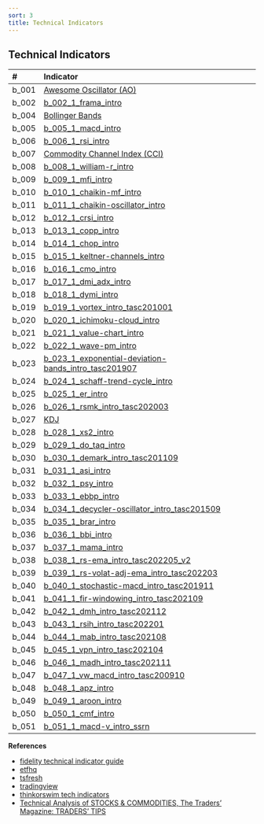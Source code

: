 ```yaml
---
sort: 3
title: Technical Indicators
---
```


## Technical Indicators

| #     | Indicator                                                                                                                                                                  |
|:------|:---------------------------------------------------------------------------------------------------------------------------------------------------------------------|
| b_001 | [Awesome Oscillator (AO)](b_001_1_ao_intro/b_001_1_ao_intro.md)                                                                                                             |
| b_002 | [b_002_1_frama_intro](b_002_1_frama_intro/b_002_1_frama_intro.md)                                                                                                    |\n| b_003 | [b_003_1_vama_intro](b_003_1_vama_intro/b_003_1_vama_intro.md)                                                                                                       |
| b_004 | [Bollinger Bands](b_004_1_bbands_intro/b_004_1_bbands_intro.md)                                                                                                 |
| b_005 | [b_005_1_macd_intro](b_005_1_macd_intro/b_005_1_macd_intro.md)                                                                                                       |
| b_006 | [b_006_1_rsi_intro](b_006_1_rsi_intro/b_006_1_rsi_intro.md)                                                                                                          |
| b_007 | [Commodity Channel Index (CCI)](b_007_1_cci_intro/b_007_1_cci_intro.md)                                                                                                          |
| b_008 | [b_008_1_william-r_intro](b_008_1_william-r_intro/b_008_1_william-r_intro.md)                                                                                        |
| b_009 | [b_009_1_mfi_intro](b_009_1_mfi_intro/b_009_1_mfi_intro.md)                                                                                                          |
| b_010 | [b_010_1_chaikin-mf_intro](b_010_1_chaikin-mf_intro/b_010_1_chaikin-mf_intro.md)                                                                                     |
| b_011 | [b_011_1_chaikin-oscillator_intro](b_011_1_chaikin-oscillator_intro/b_011_1_chaikin-oscillator_intro.md)                                                             |
| b_012 | [b_012_1_crsi_intro](b_012_1_crsi_intro/b_012_1_crsi_intro.md)                                                                                                       |
| b_013 | [b_013_1_copp_intro](b_013_1_copp_intro/b_013_1_copp_intro.md)                                                                                                       |
| b_014 | [b_014_1_chop_intro](b_014_1_chop_intro/b_014_1_chop_intro.md)                                                                                                       |
| b_015 | [b_015_1_keltner-channels_intro](b_015_1_keltner-channels_intro/b_015_1_keltner-channels_intro.md)                                                                   |
| b_016 | [b_016_1_cmo_intro](b_016_1_cmo_intro/b_016_1_cmo_intro.md)                                                                                                          |
| b_017 | [b_017_1_dmi_adx_intro](b_017_1_dmi_adx_intro/b_017_1_dmi_adx_intro.md)                                                                                              |
| b_018 | [b_018_1_dymi_intro](b_018_1_dymi_intro/b_018_1_dymi_intro.md)                                                                                                       |
| b_019 | [b_019_1_vortex_intro_tasc201001](b_019_1_vortex_intro_tasc201001/b_019_1_vortex_intro_tasc201001.md)                                                                |
| b_020 | [b_020_1_ichimoku-cloud_intro](b_020_1_ichimoku-cloud_intro/b_020_1_ichimoku-cloud_intro.md)                                                                         |
| b_021 | [b_021_1_value-chart_intro](b_021_1_value-chart_intro/b_021_1_value-chart_intro.md)                                                                                  |
| b_022 | [b_022_1_wave-pm_intro](b_022_1_wave-pm_intro/b_022_1_wave-pm_intro.md)                                                                                              |
| b_023 | [b_023_1_exponential-deviation-bands_intro_tasc201907](b_023_1_exponential-deviation-bands_intro_tasc201907/b_023_1_exponential-deviation-bands_intro_tasc201907.md) |
| b_024 | [b_024_1_schaff-trend-cycle_intro](b_024_1_schaff-trend-cycle_intro/b_024_1_schaff-trend-cycle_intro.md)                                                             |
| b_025 | [b_025_1_er_intro](b_025_1_er_intro/b_025_1_er_intro.md)                                                                                                             |
| b_026 | [b_026_1_rsmk_intro_tasc202003](b_026_1_rsmk_intro_tasc202003/b_026_1_rsmk_intro_tasc202003.md)                                                                      |
| b_027 | [KDJ](b_027_1_kdj_intro2/b_027_1_kdj_intro2.md)                                                                                                       |
| b_028 | [b_028_1_xs2_intro](b_028_1_xs2_intro/b_028_1_xs2_intro.md)                                                                                                          |
| b_029 | [b_029_1_do_taq_intro](b_029_1_do_taq_intro/b_029_1_do_taq_intro.md)                                                                                                 |
| b_030 | [b_030_1_demark_intro_tasc201109](b_030_1_demark_intro_tasc201109/b_030_1_demark_intro_tasc201109.md)                                                                |
| b_031 | [b_031_1_asi_intro](b_031_1_asi_intro/b_031_1_asi_intro.md)                                                                                                          |
| b_032 | [b_032_1_psy_intro](b_032_1_psy_intro/b_032_1_psy_intro.md)                                                                                                          |
| b_033 | [b_033_1_ebbp_intro](b_033_1_ebbp_intro/b_033_1_ebbp_intro.md)                                                                                                       |
| b_034 | [b_034_1_decycler-oscillator_intro_tasc201509](b_034_1_decycler-oscillator_intro_tasc201509/b_034_1_decycler-oscillator_intro_tasc201509.md)                         |
| b_035 | [b_035_1_brar_intro](b_035_1_brar_intro/b_035_1_brar_intro.md)                                                                                                       |
| b_036 | [b_036_1_bbi_intro](b_036_1_bbi_intro/b_036_1_bbi_intro.md)                                                                                                          |
| b_037 | [b_037_1_mama_intro](b_037_1_mama_intro/b_037_1_mama_intro.md)                                                                                                       |
| b_038 | [b_038_1_rs-ema_intro_tasc202205_v2](b_038_1_rs-ema_intro_tasc202205_v2/b_038_1_rs-ema_intro_tasc202205_v2.md)                                                       |
| b_039 | [b_039_1_rs-volat-adj-ema_intro_tasc202203](b_039_1_rs-volat-adj-ema_intro_tasc202203/b_039_1_rs-volat-adj-ema_intro_tasc202203.md)                                  |
| b_040 | [b_040_1_stochastic-macd_intro_tasc201911](b_040_1_stochastic-macd_intro_tasc201911/b_040_1_stochastic-macd_intro_tasc201911.md)                                     |
| b_041 | [b_041_1_fir-windowing_intro_tasc202109](b_041_1_fir-windowing_intro_tasc202109/b_041_1_fir-windowing_intro_tasc202109.md)                                           |
| b_042 | [b_042_1_dmh_intro_tasc202112](b_042_1_dmh_intro_tasc202112/b_042_1_dmh_intro_tasc202112.md)                                                                         |
| b_043 | [b_043_1_rsih_intro_tasc202201](b_043_1_rsih_intro_tasc202201/b_043_1_rsih_intro_tasc202201.md)                                                                      |
| b_044 | [b_044_1_mab_intro_tasc202108](b_044_1_mab_intro_tasc202108/b_044_1_mab_intro_tasc202108.md)                                                                         |
| b_045 | [b_045_1_vpn_intro_tasc202104](b_045_1_vpn_intro_tasc202104/b_045_1_vpn_intro_tasc202104.md)                                                                         |
| b_046 | [b_046_1_madh_intro_tasc202111](b_046_1_madh_intro_tasc202111/b_046_1_madh_intro_tasc202111.md)                                                                      |
| b_047 | [b_047_1_vw_macd_intro_tasc200910](b_047_1_vw_macd_intro_tasc200910/b_047_1_vw_macd_intro_tasc200910.md)                                                             |
| b_048 | [b_048_1_apz_intro](b_048_1_apz_intro/b_048_1_apz_intro.md)                                                                                                          |
| b_049 | [b_049_1_aroon_intro](b_049_1_aroon_intro/b_049_1_aroon_intro.md)                                                                                                    |
| b_050 | [b_050_1_cmf_intro](b_050_1_cmf_intro/b_050_1_cmf_intro.md)                                                                                                          |
| b_051 | [b_051_1_macd-v_intro_ssrn](b_051_1_macd-v_intro_ssrn/b_051_1_macd-v_intro_ssrn.md)                                                                                  |



**References**

- [fidelity technical indicator guide](https://www.fidelity.com/learning-center/trading-investing/technical-analysis/technical-indicator-guide/overview)
- [etfhq](http://etfhq.com/blog/2010/05/25/best-technical-indicators/)
- [tsfresh](https://tsfresh.readthedocs.io/en/latest/)
- [tradingview](https://www.tradingview.com/support/folders/43000547458-i-d-like-to-learn-more-about-indicators/)
- [thinkorswim tech indicators](https://tlc.thinkorswim.com/center/reference/Tech-Indicators)
- [Technical Analysis of STOCKS & COMMODITIES, The Traders’ Magazine: TRADERS’ TIPS](http://traders.com/Documentation/FEEDbk_docs/2008/12/TradersTips.html)
